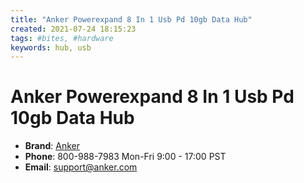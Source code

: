 ```yaml
---
title: "Anker Powerexpand 8 In 1 Usb Pd 10gb Data Hub"
created: 2021-07-24 18:15:23
tags: #bites, #hardware
keywords: hub, usb
---
```


# Anker Powerexpand 8 In 1 Usb Pd 10gb Data Hub

- **Brand**: [Anker](https://anker.com)
- **Phone**: 800-988-7983 Mon-Fri 9:00 - 17:00 PST
- **Email**: <support@anker.com>
